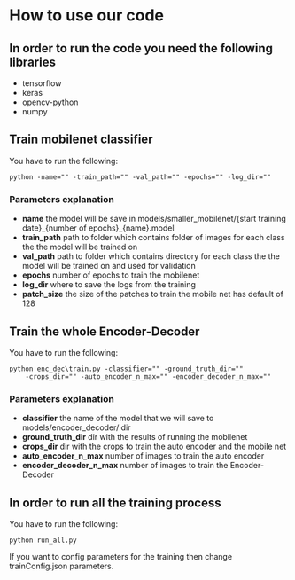 # How to use our code
## In order to run the code you need the following libraries
* tensorflow
* keras
* opencv-python
* numpy

## Train mobilenet classifier
You have to run the following:
```
python -name="" -train_path="" -val_path="" -epochs="" -log_dir="" 
```
### Parameters explanation
* __name__ the model will be save in models/smaller_mobilenet/{start training date}\_{number of epochs}\_{name}.model
* __train\_path__ path to folder which contains folder of images for each class the the model will be trained on
* __val\_path__ path to folder which contains directory for each class the the model will be trained on and used for validation
* __epochs__ number of epochs to train the mobilenet
* __log\_dir__ where to save the logs from the training
* __patch\_size__ the size of the patches to train the mobile net has default of 128

## Train the whole Encoder-Decoder

You have to run the following:

```
python enc_dec\train.py -classifier="" -ground_truth_dir="" 
    -crops_dir="" -auto_encoder_n_max="" -encoder_decoder_n_max=""
```

### Parameters explanation

* __classifier__ the name of the model that we will save to models/encoder_decoder/ dir
* __ground_truth_dir__ dir with the results of running the mobilenet
* __crops_dir__ dir with the crops to train the auto encoder and the mobile net
* __auto_encoder_n_max__ number of images to train the auto encoder
* __encoder_decoder_n_max__ number of images to train the Encoder-Decoder

## In order to run all the training process
 You have to run the following:
 ```
python run_all.py
```

If you want to config parameters for the training then change trainConfig.json parameters.
